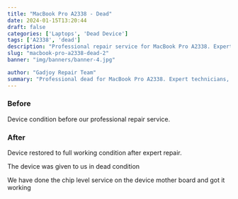 ```yaml
---
title: "MacBook Pro A2338 - Dead"
date: 2024-01-15T13:20:44
draft: false
categories: ['Laptops', 'Dead Device']
tags: ['A2338', 'dead']
description: "Professional repair service for MacBook Pro A2338. Expert diagnosis and quality repairs in Bangalore."
slug: "macbook-pro-a2338-dead-2"
banner: "img/banners/banner-4.jpg"

author: "Gadjoy Repair Team"
summary: "Professional dead for MacBook Pro A2338. Expert technicians, quality parts, warranty included."
---
```


### Before

Device condition before our professional repair service.

### After

Device restored to full working condition after expert repair.

The device was given to us in dead condition

We have done the chip level service on the device mother board and got it working